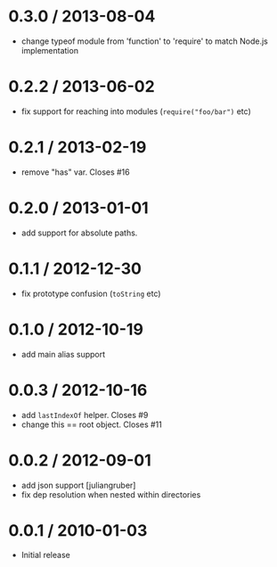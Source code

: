 
0.3.0 / 2013-08-04 
==================

 * change typeof module from 'function' to 'require' to match Node.js implementation

0.2.2 / 2013-06-02
==================

 * fix support for reaching into modules (`require("foo/bar")` etc)

0.2.1 / 2013-02-19
==================

  * remove "has" var. Closes #16

0.2.0 / 2013-01-01
==================

  * add support for absolute paths.

0.1.1 / 2012-12-30
==================

  * fix prototype confusion (`toString` etc)

0.1.0 / 2012-10-19
==================

  * add main alias support

0.0.3 / 2012-10-16
==================

  * add `lastIndexOf` helper. Closes #9
  * change this == root object. Closes #11

0.0.2 / 2012-09-01
==================

  * add json support [juliangruber]
  * fix dep resolution when nested within directories

0.0.1 / 2010-01-03
==================

  * Initial release
